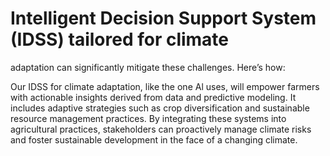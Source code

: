 # Intelligent Decision Support System (IDSS) tailored for climate
adaptation can significantly mitigate these challenges. Here’s how:

Our IDSS for climate adaptation, like the one Al uses, will empower farmers with  actionable insights derived from data and predictive modeling. It includes adaptive  strategies such as crop diversification and sustainable resource management  practices.
By integrating these systems into agricultural practices, stakeholders can proactively  manage climate risks and foster sustainable development in the face of a changing  climate.

